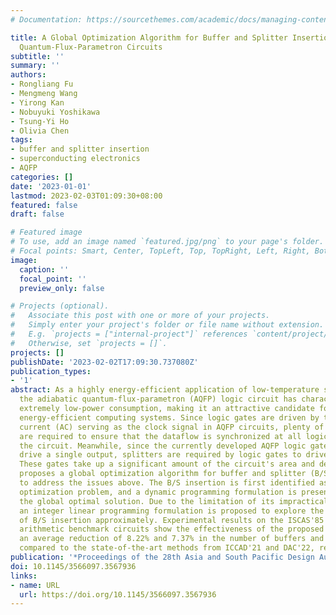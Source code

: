 ```yaml
---
# Documentation: https://sourcethemes.com/academic/docs/managing-content/

title: A Global Optimization Algorithm for Buffer and Splitter Insertion in Adiabatic
  Quantum-Flux-Parametron Circuits
subtitle: ''
summary: ''
authors:
- Rongliang Fu
- Mengmeng Wang
- Yirong Kan
- Nobuyuki Yoshikawa
- Tsung-Yi Ho
- Olivia Chen
tags:
- buffer and splitter insertion
- superconducting electronics
- AQFP
categories: []
date: '2023-01-01'
lastmod: 2023-02-03T01:09:30+08:00
featured: false
draft: false

# Featured image
# To use, add an image named `featured.jpg/png` to your page's folder.
# Focal points: Smart, Center, TopLeft, Top, TopRight, Left, Right, BottomLeft, Bottom, BottomRight.
image:
  caption: ''
  focal_point: ''
  preview_only: false

# Projects (optional).
#   Associate this post with one or more of your projects.
#   Simply enter your project's folder or file name without extension.
#   E.g. `projects = ["internal-project"]` references `content/project/deep-learning/index.md`.
#   Otherwise, set `projects = []`.
projects: []
publishDate: '2023-02-02T17:09:30.737080Z'
publication_types:
- '1'
abstract: As a highly energy-efficient application of low-temperature superconductivity,
  the adiabatic quantum-flux-parametron (AQFP) logic circuit has characteristics of
  extremely low-power consumption, making it an attractive candidate for extremely
  energy-efficient computing systems. Since logic gates are driven by the alternating
  current (AC) serving as the clock signal in AQFP circuits, plenty of AQFP buffers
  are required to ensure that the dataflow is synchronized at all logic levels of
  the circuit. Meanwhile, since the currently developed AQFP logic gates can only
  drive a single output, splitters are required by logic gates to drive multiple fan-outs.
  These gates take up a significant amount of the circuit's area and delay. This paper
  proposes a global optimization algorithm for buffer and splitter (B/S) insertion
  to address the issues above. The B/S insertion is first identified as a combinational
  optimization problem, and a dynamic programming formulation is presented to find
  the global optimal solution. Due to the limitation of its impractical search space,
  an integer linear programming formulation is proposed to explore the global optimization
  of B/S insertion approximately. Experimental results on the ISCAS'85 and simple
  arithmetic benchmark circuits show the effectiveness of the proposed method, with
  an average reduction of 8.22% and 7.37% in the number of buffers and splitters inserted
  compared to the state-of-the-art methods from ICCAD'21 and DAC'22, respectively.
publication: '*Proceedings of the 28th Asia and South Pacific Design Automation Conference*'
doi: 10.1145/3566097.3567936
links:
- name: URL
  url: https://doi.org/10.1145/3566097.3567936
---
```

